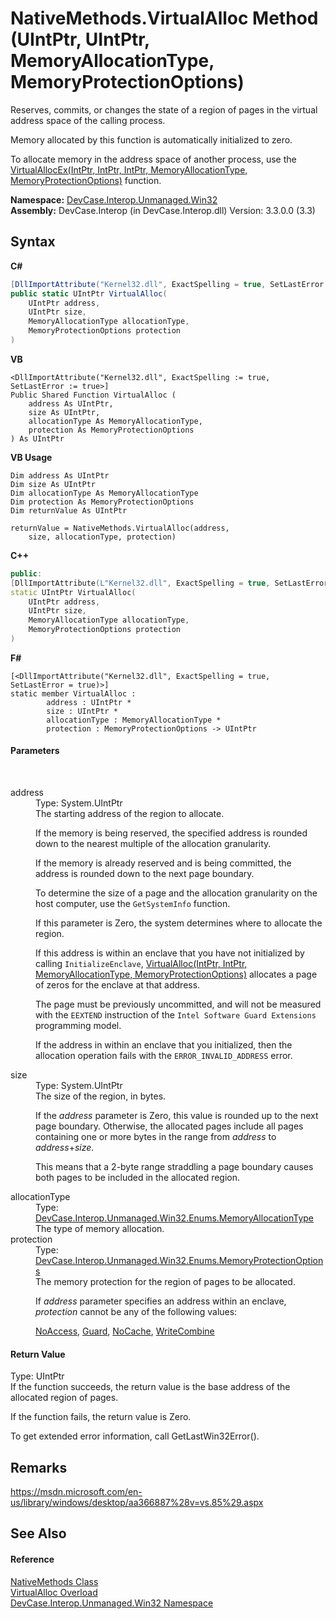 # NativeMethods.VirtualAlloc Method (UIntPtr, UIntPtr, MemoryAllocationType, MemoryProtectionOptions)
 

Reserves, commits, or changes the state of a region of pages in the virtual address space of the calling process. 

 Memory allocated by this function is automatically initialized to zero. 

 To allocate memory in the address space of another process, use the <a href="M_DevCase_Interop_Unmanaged_Win32_NativeMethods_VirtualAllocEx">VirtualAllocEx(IntPtr, IntPtr, IntPtr, MemoryAllocationType, MemoryProtectionOptions)</a> function.

**Namespace:**&nbsp;<a href="N_DevCase_Interop_Unmanaged_Win32">DevCase.Interop.Unmanaged.Win32</a><br />**Assembly:**&nbsp;DevCase.Interop (in DevCase.Interop.dll) Version: 3.3.0.0 (3.3)

## Syntax

**C#**<br />
``` C#
[DllImportAttribute("Kernel32.dll", ExactSpelling = true, SetLastError = true)]
public static UIntPtr VirtualAlloc(
	UIntPtr address,
	UIntPtr size,
	MemoryAllocationType allocationType,
	MemoryProtectionOptions protection
)
```

**VB**<br />
``` VB
<DllImportAttribute("Kernel32.dll", ExactSpelling := true, SetLastError := true>]
Public Shared Function VirtualAlloc ( 
	address As UIntPtr,
	size As UIntPtr,
	allocationType As MemoryAllocationType,
	protection As MemoryProtectionOptions
) As UIntPtr
```

**VB Usage**<br />
``` VB Usage
Dim address As UIntPtr
Dim size As UIntPtr
Dim allocationType As MemoryAllocationType
Dim protection As MemoryProtectionOptions
Dim returnValue As UIntPtr

returnValue = NativeMethods.VirtualAlloc(address, 
	size, allocationType, protection)
```

**C++**<br />
``` C++
public:
[DllImportAttribute(L"Kernel32.dll", ExactSpelling = true, SetLastError = true)]
static UIntPtr VirtualAlloc(
	UIntPtr address, 
	UIntPtr size, 
	MemoryAllocationType allocationType, 
	MemoryProtectionOptions protection
)
```

**F#**<br />
``` F#
[<DllImportAttribute("Kernel32.dll", ExactSpelling = true, SetLastError = true)>]
static member VirtualAlloc : 
        address : UIntPtr * 
        size : UIntPtr * 
        allocationType : MemoryAllocationType * 
        protection : MemoryProtectionOptions -> UIntPtr 

```


#### Parameters
&nbsp;<dl><dt>address</dt><dd>Type: System.UIntPtr<br />The starting address of the region to allocate. 

 If the memory is being reserved, the specified address is rounded down to the nearest multiple of the allocation granularity. 

 If the memory is already reserved and is being committed, the address is rounded down to the next page boundary. 

 To determine the size of a page and the allocation granularity on the host computer, use the `GetSystemInfo` function. 

 If this parameter is Zero, the system determines where to allocate the region. 

 If this address is within an enclave that you have not initialized by calling `InitializeEnclave`, <a href="M_DevCase_Interop_Unmanaged_Win32_NativeMethods_VirtualAlloc">VirtualAlloc(IntPtr, IntPtr, MemoryAllocationType, MemoryProtectionOptions)</a> allocates a page of zeros for the enclave at that address. 

 The page must be previously uncommitted, and will not be measured with the `EEXTEND` instruction of the `Intel Software Guard Extensions` programming model. 

 If the address in within an enclave that you initialized, then the allocation operation fails with the `ERROR_INVALID_ADDRESS` error.</dd><dt>size</dt><dd>Type: System.UIntPtr<br />The size of the region, in bytes. 

 If the *address* parameter is Zero, this value is rounded up to the next page boundary. Otherwise, the allocated pages include all pages containing one or more bytes in the range from *address* to *address*+*size*. 

 This means that a 2-byte range straddling a page boundary causes both pages to be included in the allocated region.</dd><dt>allocationType</dt><dd>Type: <a href="T_DevCase_Interop_Unmanaged_Win32_Enums_MemoryAllocationType">DevCase.Interop.Unmanaged.Win32.Enums.MemoryAllocationType</a><br />The type of memory allocation.</dd><dt>protection</dt><dd>Type: <a href="T_DevCase_Interop_Unmanaged_Win32_Enums_MemoryProtectionOptions">DevCase.Interop.Unmanaged.Win32.Enums.MemoryProtectionOptions</a><br />The memory protection for the region of pages to be allocated. 

 If *address* parameter specifies an address within an enclave, *protection* cannot be any of the following values: 

<a href="T_DevCase_Interop_Unmanaged_Win32_Enums_MemoryProtectionOptions">NoAccess</a>, <a href="T_DevCase_Interop_Unmanaged_Win32_Enums_MemoryProtectionOptions">Guard</a>, <a href="T_DevCase_Interop_Unmanaged_Win32_Enums_MemoryProtectionOptions">NoCache</a>, <a href="T_DevCase_Interop_Unmanaged_Win32_Enums_MemoryProtectionOptions">WriteCombine</a></dd></dl>

#### Return Value
Type: UIntPtr<br />If the function succeeds, the return value is the base address of the allocated region of pages. 

 If the function fails, the return value is Zero. 

 To get extended error information, call GetLastWin32Error().

## Remarks
<a href="https://msdn.microsoft.com/en-us/library/windows/desktop/aa366887%28v=vs.85%29.aspx" target="_blank">https://msdn.microsoft.com/en-us/library/windows/desktop/aa366887%28v=vs.85%29.aspx</a>

## See Also


#### Reference
<a href="T_DevCase_Interop_Unmanaged_Win32_NativeMethods">NativeMethods Class</a><br /><a href="Overload_DevCase_Interop_Unmanaged_Win32_NativeMethods_VirtualAlloc">VirtualAlloc Overload</a><br /><a href="N_DevCase_Interop_Unmanaged_Win32">DevCase.Interop.Unmanaged.Win32 Namespace</a><br />